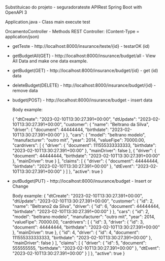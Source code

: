 Substituicao do projeto - seguradorateste
APIRest Spring Boot with OpenAPI 3

Application.java - Class main execute test

OrcamentoController - Methods REST Controller:
(Content-Type = application/json)

* getTeste - http://localhost:8000/insurance/teste/{id} - testarOK (id)

* getBudgetAll(GET) - http://localhost:8000/insurance/budget/all - View All Data and make one data example.

* getBudget(GET) - http://localhost:8000/insurance/budget/{id} - get (id) data

* deleteBudget(DELETE) - http://localhost:8000/insurance/budget/{id} - remove data

* budget(POST) - http://localhost:8000/insurance/budget - insert data 

   Body example:
   
   {
    "dtCreate": "2023-02-10T13:30:27.391+00:00",
    "dtUpdate": "2023-02-10T13:30:27.391+00:00",
    "customer": {
        "name": "Beltrano da Silva",
        "driver": {
            "document": 44444444,
            "birthdate": "2023-02-10T13:30:27.391+00:00"
        }
    },
    "cars": {
        "model": "beltrano modelo",
        "manufacturer": "outro mit",
        "year": 2014,
        "valueFipe": 70000.00,
        "cardrivers": [
            {
                "driver": {
                    "document": 111555333333333,
                    "birthdate": "2023-02-10T13:30:27.391+00:00"
                },
                "mainDriver": false
            },
            {
                "driver": {
                    "document": 44444444,
                    "birthdate": "2023-02-10T13:30:27.391+00:00"
                },
                "mainDriver": true
            }
        ],
        "claims": [
            {
                "driver": {
                    "document": 44444444,
                    "birthdate": "2023-02-10T13:30:27.391+00:00"
                },
                "dtEvent": "2023-02-10T13:30:27.391+00:00"
            }
        ]
    },
    "active": true
}
   

* putBudget(PUT) - http://localhost:8000/insurance/budget - Insert or Change

   Body example:
       {
        "dtCreate": "2023-02-10T13:30:27.391+00:00",
        "dtUpdate": "2023-02-10T13:30:27.391+00:00",
        "customer": {
            "id": 2,
            "name": "Beltrano2 da Silva",
            "driver": {
                "id": 6,
                "document": 44444444,
                "birthdate": "2023-02-10T13:30:27.391+00:00"
            }
        },
        "cars": {
            "id": 2,
            "model": "beltrano modelo",
            "manufacturer": "outro mit",
            "year": 2014,
            "valueFipe": 70000.00,
            "cardrivers": [
                {
                    "id": 3,
                    "driver": {
                        "id": 3,
                        "document": 44444444,
                        "birthdate": "2023-02-10T13:30:27.391+00:00"
                    },
                    "mainDriver": true
                },
                {
                    "id": 4,
                    "driver": {
                        "id": 4,
                        "document": 111555333333333,
                        "birthdate": "2023-02-10T13:30:27.391+00:00"
                    },
                    "mainDriver": false
                }
            ],
            "claims": [
                {
                    "driver": {
                        "id": 5,
                        "document": 555555555,
                        "birthdate": "2023-02-10T13:30:27.391+00:00"
                    },
                    "dtEvent": "2023-02-10T13:30:27.391+00:00"
                }
            ]
        },
        "active": true
    }